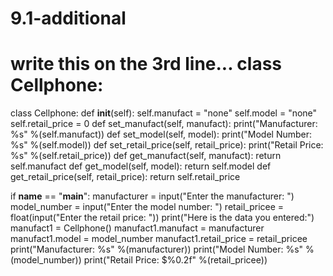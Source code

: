# 9.1-additional
# write this on the 3rd line... class Cellphone:
class Cellphone:
    def __init__(self):
        self.manufact = "none"
        self.model = "none"
        self.retail_price = 0
    def set_manufact(self, manufact):
        print("Manufacturer: %s" %(self.manufact))
    def set_model(self, model):
        print("Model Number: %s" %(self.model))
    def set_retail_price(self, retail_price):
        print("Retail Price: %s" %(self.retail_price))
    def get_manufact(self, manufact):
        return self.manufact
    def get_model(self, model):
        return self.model
    def get_retail_price(self, retail_price):
        return self.retail_price

if __name__ == "__main__":
    manufacturer = input("Enter the manufacturer: ")
    model_number = input("Enter the model number: ")
    retail_pricee = float(input("Enter the retail price: "))
    print("Here is the data you entered:")
    manufact1 = Cellphone()
    manufact1.manufact = manufacturer
    manufact1.model = model_number
    manufact1.retail_price = retail_pricee
    print("Manufacturer: %s" %(manufacturer))
    print("Model Number: %s" %(model_number))
    print("Retail Price: $%0.2f" %(retail_pricee))

